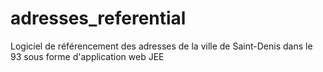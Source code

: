 # adresses_referential
Logiciel de référencement des adresses de la ville de Saint-Denis dans le 93 sous forme d'application web JEE
